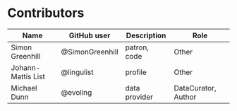 # Contributors

| Name | GitHub user | Description | Role |
| --- | --- | --- | --- |
| Simon Greenhill | @SimonGreenhill | patron, code | Other  |
| Johann-Mattis List | @lingulist | profile | Other |
| Michael Dunn | @evoling | data provider | DataCurator, Author |

